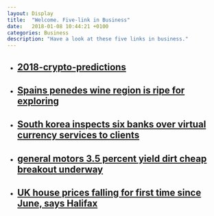 ```yaml
---
layout: Display
title:  "Welcome. Five-link in Business"
date:   2018-01-08 10:44:21 +0100
categories: Business
description: "Have a look at these five links in business."
---
```



<ul>
    <li>
        <a href="https://www.forbes.com/sites/lawrencewintermeyer/2018/01/07/my-2018-crypto-predictions/#6c193ec6b718" target="_blank"><h2>2018-crypto-predictions</h2>
        </a>
    </li>
    <li>
        <a href="https://www.forbes.com/sites/tmullen/2018/01/08/spains-penedes-wine-region-is-ripe-for-exploring/#1453e6a43910" target="_blank"><h2>Spains penedes wine region is ripe for exploring</h2>
        </a>
    </li>
    <li>
        <a href="https://www.reuters.com/article/us-southkorea-bitcoin/south-korea-inspects-six-banks-over-virtual-currency-services-to-clients-idUSKBN1EX0BG" target="_blank"><h2>South korea inspects six banks over virtual currency services to clients</h2>
        </a>
    </li>
    <li>
        <a href="https://seekingalpha.com/article/4135796-general-motors-3_5-percent-yield-dirt-cheap-breakout-underway" target="_blank"><h2>general motors 3.5 percent yield dirt cheap breakout underway</h2>
        </a>
    </li>
    <li>
        <a href="https://www.theguardian.com/money/2018/jan/08/uk-house-prices-fall-halifax-wages-buyers" target="_blank"><h2>UK house prices falling for first time since June, says Halifax</h2>
        </a>
    </li>
</ul>